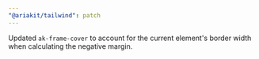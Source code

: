 ```yaml
---
"@ariakit/tailwind": patch
---
```


Updated `ak-frame-cover` to account for the current element's border width when calculating the negative margin.
